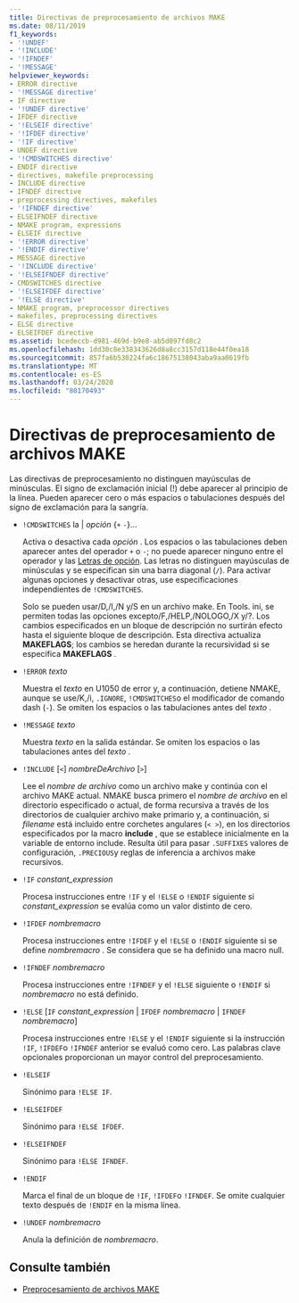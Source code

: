 ```yaml
---
title: Directivas de preprocesamiento de archivos MAKE
ms.date: 08/11/2019
f1_keywords:
- '!UNDEF'
- '!INCLUDE'
- '!IFNDEF'
- '!MESSAGE'
helpviewer_keywords:
- ERROR directive
- '!MESSAGE directive'
- IF directive
- '!UNDEF directive'
- IFDEF directive
- '!ELSEIF directive'
- '!IFDEF directive'
- '!IF directive'
- UNDEF directive
- '!CMDSWITCHES directive'
- ENDIF directive
- directives, makefile preprocessing
- INCLUDE directive
- IFNDEF directive
- preprocessing directives, makefiles
- '!IFNDEF directive'
- ELSEIFNDEF directive
- NMAKE program, expressions
- ELSEIF directive
- '!ERROR directive'
- '!ENDIF directive'
- MESSAGE directive
- '!INCLUDE directive'
- '!ELSEIFNDEF directive'
- CMDSWITCHES directive
- '!ELSEIFDEF directive'
- '!ELSE directive'
- NMAKE program, preprocessor directives
- makefiles, preprocessing directives
- ELSE directive
- ELSEIFDEF directive
ms.assetid: bcedeccb-d981-469d-b9e8-ab5d097fd8c2
ms.openlocfilehash: 1dd30c8e338343626d8a8cc3157d118e44f0ea18
ms.sourcegitcommit: 857fa6b530224fa6c18675138043aba9aa0619fb
ms.translationtype: MT
ms.contentlocale: es-ES
ms.lasthandoff: 03/24/2020
ms.locfileid: "80170493"
---
```

# <a name="makefile-preprocessing-directives"></a>Directivas de preprocesamiento de archivos MAKE

Las directivas de preprocesamiento no distinguen mayúsculas de minúsculas. El signo de exclamación inicial (!) debe aparecer al principio de la línea. Pueden aparecer cero o más espacios o tabulaciones después del signo de exclamación para la sangría.

- `!CMDSWITCHES` la &#124; *opción* {`+` `-`}...

   Activa o desactiva cada *opción* . Los espacios o las tabulaciones deben aparecer antes del operador `+` o `-`; no puede aparecer ninguno entre el operador y las [Letras de opción](running-nmake.md#nmake-options). Las letras no distinguen mayúsculas de minúsculas y se especifican sin una barra diagonal (`/`). Para activar algunas opciones y desactivar otras, use especificaciones independientes de `!CMDSWITCHES`.

   Solo se pueden usar/D,/I,/N y/S en un archivo make. En Tools. ini, se permiten todas las opciones excepto/F,/HELP,/NOLOGO,/X y/?. Los cambios especificados en un bloque de descripción no surtirán efecto hasta el siguiente bloque de descripción. Esta directiva actualiza **MAKEFLAGS**; los cambios se heredan durante la recursividad si se especifica **MAKEFLAGS** .

- `!ERROR` *texto*

   Muestra el *texto* en U1050 de error y, a continuación, detiene NMAKE, aunque se use/K,/i, `.IGNORE`, `!CMDSWITCHES`o el modificador de comando dash (`-`). Se omiten los espacios o las tabulaciones antes del *texto* .

- `!MESSAGE` *texto*

   Muestra *texto* en la salida estándar. Se omiten los espacios o las tabulaciones antes del *texto* .

- `!INCLUDE` [`<`] *nombreDeArchivo* [`>`]

   Lee el *nombre de archivo* como un archivo make y continúa con el archivo MAKE actual. NMAKE busca primero el *nombre de archivo* en el directorio especificado o actual, de forma recursiva a través de los directorios de cualquier archivo make primario y, a continuación, si *filename* está incluido entre corchetes angulares (`< >`), en los directorios especificados por la macro **include** , que se establece inicialmente en la variable de entorno include. Resulta útil para pasar `.SUFFIXES` valores de configuración, `.PRECIOUS`y reglas de inferencia a archivos make recursivos.

- `!IF` *constant_expression*

   Procesa instrucciones entre `!IF` y el `!ELSE` o `!ENDIF` siguiente si *constant_expression* se evalúa como un valor distinto de cero.

- `!IFDEF` *nombremacro*

   Procesa instrucciones entre `!IFDEF` y el `!ELSE` o `!ENDIF` siguiente si se define *nombremacro* . Se considera que se ha definido una macro null.

- `!IFNDEF` *nombremacro*

   Procesa instrucciones entre `!IFNDEF` y el `!ELSE` siguiente o `!ENDIF` si *nombremacro* no está definido.

- `!ELSE` [`IF` *constant_expression* &#124; `IFDEF` *nombremacro* &#124; `IFNDEF` *nombremacro*]

   Procesa instrucciones entre `!ELSE` y el `!ENDIF` siguiente si la instrucción `!IF`, `!IFDEF`o `!IFNDEF` anterior se evaluó como cero. Las palabras clave opcionales proporcionan un mayor control del preprocesamiento.

- `!ELSEIF`

   Sinónimo para `!ELSE IF`.

- `!ELSEIFDEF`

   Sinónimo para `!ELSE IFDEF`.

- `!ELSEIFNDEF`

   Sinónimo para `!ELSE IFNDEF`.

- `!ENDIF`

   Marca el final de un bloque de `!IF`, `!IFDEF`o `!IFNDEF`. Se omite cualquier texto después de `!ENDIF` en la misma línea.

- `!UNDEF` *nombremacro*

   Anula la definición de *nombremacro*.

## <a name="see-also"></a>Consulte también

- [Preprocesamiento de archivos MAKE](makefile-preprocessing.md)
